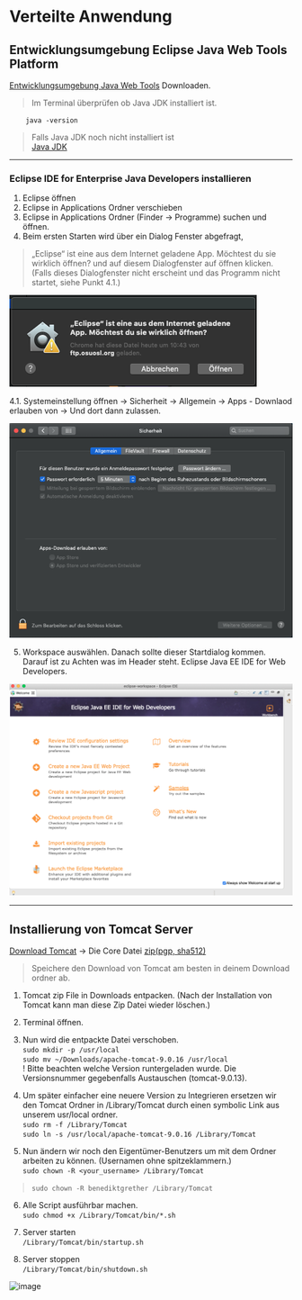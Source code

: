 # Verteilte Anwendung

## Entwicklungsumgebung Eclipse Java Web Tools Platform 
[Entwicklungsumgebung Java Web Tools](https://www.eclipse.org/webtools/) Downloaden.

> Im Terminal überprüfen ob Java JDK installiert ist.
```Terminal
    java -version
```
> Falls Java JDK noch nicht installiert ist <br>
> [Java JDK](https://www.oracle.com/technetwork/java/javase/downloads/index.html)

<hr>

### Eclipse IDE for Enterprise Java Developers installieren

1. Eclipse öffnen
2. Eclipse in Applications Ordner verschieben
3. Eclipse in Applications Ordner (Finder -> Programme) suchen und öffnen.
4. Beim ersten Starten wird über ein Dialog Fenster abgefragt,
> „Eclipse“ ist eine aus dem Internet geladene App. Möchtest du sie wirklich öffnen?
und auf diesem Dialogfenster auf öffnen klicken. (Falls dieses Dialogfenster nicht erscheint und das Programm nicht startet, siehe Punkt 4.1.)

![image](./img/001_image.png)

4.1. Systemeinstellung öffnen -> Sicherheit -> Allgemein -> Apps - Downlaod erlauben von -> Und dort dann zulassen. 

![image](./img/002_image.png)

5. Workspace auswählen. Danach sollte dieser Startdialog kommen. Darauf ist zu Achten was im Header steht. Eclipse Java EE IDE for Web Developers.

![image](./img/003_image.png)

<hr>

## Installierung von Tomcat Server 

[Download Tomcat](http://tomcat.apache.org/download-90.cgi) -> Die Core Datei [zip(pgp, sha512)](https://www-eu.apache.org/dist/tomcat/tomcat-9/v9.0.16/bin/apache-tomcat-9.0.16.zip)
> Speichere den Download von Tomcat am besten in deinem Download ordner ab.

1. Tomcat zip File in Downloads entpacken. (Nach der Installation von Tomcat kann man diese Zip Datei wieder löschen.)
2. Terminal öffnen.
3. Nun wird die entpackte Datei verschoben. <br> 
```sudo mkdir -p /usr/local ``` <br>
```sudo mv ~/Downloads/apache-tomcat-9.0.16 /usr/local```<br>
! Bitte beachten welche Version runtergeladen wurde. Die Versionsnummer gegebenfalls Austauschen (tomcat-9.0.13).

4. Um später einfacher eine neuere Version zu Integrieren ersetzen wir den Tomcat Ordner in /Library/Tomcat durch einen symbolic Link aus unserem usr/local ordner. <br>
```sudo rm -f /Library/Tomcat```<br>
```sudo ln -s /usr/local/apache-tomcat-9.0.16 /Library/Tomcat```<br>

5. Nun ändern wir noch den Eigentümer-Benutzers um mit dem Ordner arbeiten zu können. (Usernamen ohne spitzeklammern.) <br>
```sudo chown -R <your_username> /Library/Tomcat```<br>
> ```sudo chown -R benediktgrether /Library/Tomcat ```<br>

6. Alle Script ausführbar machen.<br>
```sudo chmod +x /Library/Tomcat/bin/*.sh``` <br>

7. Server starten<br>
```/Library/Tomcat/bin/startup.sh```<br>

8. Server stoppen<br>
```/Library/Tomcat/bin/shutdown.sh```

![image](./img/004_image.png)

<!-- brew cask install homebrew/cask-versions/sequel-pro-nightly -->